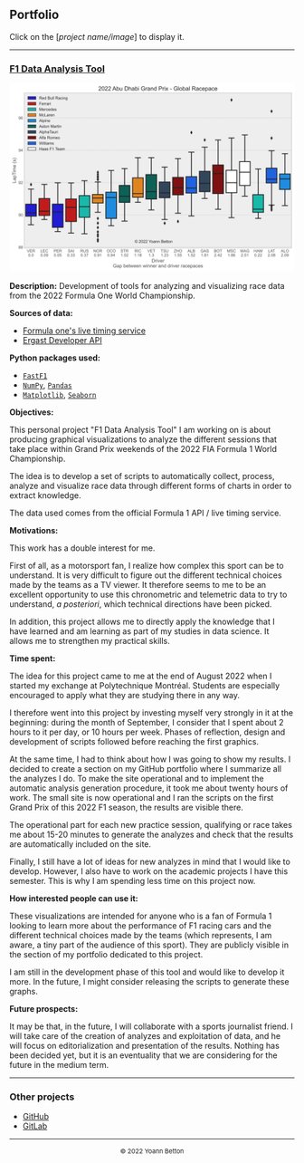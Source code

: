## Portfolio

Click on the [*project name/image*] to display it.

---

[1]: /page/f1-data-analysis-tools
[2]: https://github.com/yoannbtn/
[3]: https://gitlab.utc.fr/bettonyo

### [F1 Data Analysis Tool][1]
[<img src="output/2022-11-20_Abu_Dhabi_Grand_Prix/global_racepace_white.svg?raw=true"/>][1]

**Description:** Development of tools for analyzing and visualizing race data from the 2022 Formula One World Championship.

**Sources of data:**
  - [Formula one's live timing service](https://www.formula1.com/en/f1-live-timing.html)
  - [Ergast Developer API](https://ergast.com/mrd/)

**Python packages used:**
  - [`FastF1`](https://github.com/theOehrly/Fast-F1)
  - [`NumPy`](https://numpy.org/), [`Pandas`](https://pandas.pydata.org/)
  - [`Matplotlib`](https://matplotlib.org/), [`Seaborn`](https://seaborn.pydata.org/)

**Objectives:**

This personal project "F1 Data Analysis Tool" I am working on is about producing graphical visualizations to analyze the different sessions that take place within Grand Prix weekends of the 2022 FIA Formula 1 World Championship.

The idea is to develop a set of scripts to automatically collect, process, analyze and visualize race data through different forms of charts in order to extract knowledge.

The data used comes from the official Formula 1 API / live timing service.

**Motivations:**

This work has a double interest for me.

First of all, as a motorsport fan, I realize how complex this sport can be to understand. It is very difficult to figure out the different technical choices made by the teams as a TV viewer. It therefore seems to me to be an excellent opportunity to use this chronometric and telemetric data to try to understand, *a posteriori*, which technical directions have been picked.

In addition, this project allows me to directly apply the knowledge that I have learned and am learning as part of my studies in data science. It allows me to strengthen my practical skills.

**Time spent:**

The idea for this project came to me at the end of August 2022 when I started my exchange at Polytechnique Montréal. Students are especially encouraged to apply what they are studying there in any way.

I therefore went into this project by investing myself very strongly in it at the beginning: during the month of September, I consider that I spent about 2 hours to it per day, or 10 hours per week. Phases of reflection, design and development of scripts followed before reaching the first graphics.

At the same time, I had to think about how I was going to show my results. I decided to create a section on my GitHub portfolio where I summarize all the analyzes I do. To make the site operational and to implement the automatic analysis generation procedure, it took me about twenty hours of work.
The small site is now operational and I ran the scripts on the first Grand Prix of this 2022 F1 season, the results are visible there.

The operational part for each new practice session, qualifying or race takes me about 15-20 minutes to generate the analyzes and check that the results are automatically included on the site.

Finally, I still have a lot of ideas for new analyzes in mind that I would like to develop. However, I also have to work on the academic projects I have this semester. This is why I am spending less time on this project now.

**How interested people can use it:**

These visualizations are intended for anyone who is a fan of Formula 1 looking to learn more about the performance of F1 racing cars and the different technical choices made by the teams (which represents, I am aware, a tiny part of the audience of this sport). They are publicly visible in the section of my portfolio dedicated to this project.

I am still in the development phase of this tool and would like to develop it more. In the future, I might consider releasing the scripts to generate these graphs.


**Future prospects:**

It may be that, in the future, I will collaborate with a sports journalist friend. I will take care of the creation of analyzes and exploitation of data, and he will focus on editorialization and presentation of the results. Nothing has been decided yet, but it is an eventuality that we are considering for the future in the medium term.


---

### Other projects

  - [GitHub][2]
  - [GitLab][3]

---

<div style="text-align: center">
  <p style="font-size:11px">&copy; 2022 Yoann Betton</p>
</div>

<!-- ---

<p style="font-size:11px">Page generated from <a href="https://github.com/yoannbtn/yoannbtn.github.io">github.com/yoannbtn</a>.</p> -->
